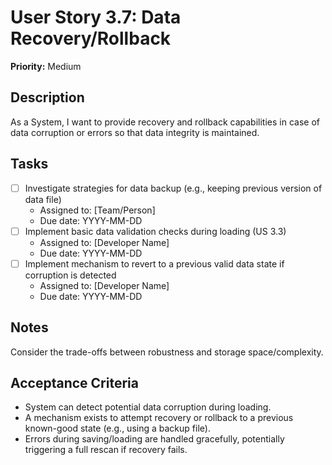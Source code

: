# User Story 3.7: Data Recovery/Rollback

**Priority:** Medium

## Description
As a System, I want to provide recovery and rollback capabilities in case of data corruption or errors so that data integrity is maintained.

## Tasks
- [ ] Investigate strategies for data backup (e.g., keeping previous version of data file)
  - Assigned to: [Team/Person]
  - Due date: YYYY-MM-DD
- [ ] Implement basic data validation checks during loading (US 3.3)
  - Assigned to: [Developer Name]
  - Due date: YYYY-MM-DD
- [ ] Implement mechanism to revert to a previous valid data state if corruption is detected
  - Assigned to: [Developer Name]
  - Due date: YYYY-MM-DD

## Notes
Consider the trade-offs between robustness and storage space/complexity.

## Acceptance Criteria
- System can detect potential data corruption during loading.
- A mechanism exists to attempt recovery or rollback to a previous known-good state (e.g., using a backup file).
- Errors during saving/loading are handled gracefully, potentially triggering a full rescan if recovery fails.
